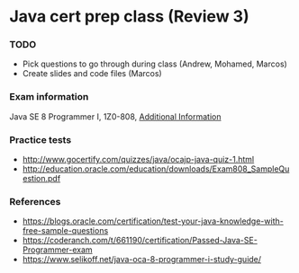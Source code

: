 # Java cert prep class (Review 3)

### TODO

- Pick questions to go through during class (Andrew, Mohamed, Marcos)
- Create slides and code files (Marcos)


### Exam information

Java SE 8 Programmer I, 1Z0-808, [Additional Information](1Z0-808)


### Practice tests

- http://www.gocertify.com/quizzes/java/ocajp-java-quiz-1.html
- http://education.oracle.com/education/downloads/Exam808_SampleQuestion.pdf


### References

- https://blogs.oracle.com/certification/test-your-java-knowledge-with-free-sample-questions
- https://coderanch.com/t/661190/certification/Passed-Java-SE-Programmer-exam
- https://www.selikoff.net/java-oca-8-programmer-i-study-guide/


[1Z0-808]: https://education.oracle.com/pls/web_prod-plq-dad/db_pages.getpage?page_id=5001&get_params=p_exam_id:1Z0-808
